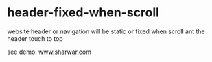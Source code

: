 # header-fixed-when-scroll
website header or navigation will be static or fixed when scroll ant the header touch to top

see demo: www.sharwar.com
